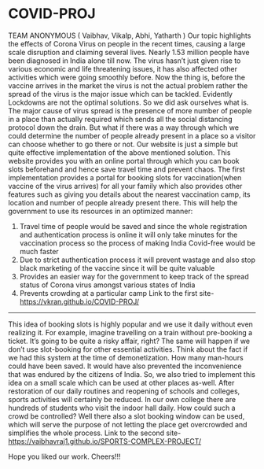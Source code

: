# COVID-PROJ
TEAM ANONYMOUS ( Vaibhav, Vikalp, Abhi, Yatharth )
Our topic highlights the effects of Corona Virus on people in the recent times, causing a large scale disruption and claiming several lives.
Nearly 1.53 million people have been diagnosed in India alone till now. The virus hasn’t just given rise to various economic and life threatening issues, it has also affected  other activities which were going smoothly before.
Now the thing is, before the vaccine arrives in the market the virus is not the actual problem rather the spread of the virus is the major issue which can be tackled. Evidently Lockdowns are not the optimal solutions. So we did ask ourselves what is. The major cause of virus spread is the presence of more number of people in a place than actually required which sends all the social distancing protocol down the drain. But what if there was a way through which we could determine the number of people already present in a place so a visitor can choose whether to go there or not. Our website is just a simple but quite effective implementation of the above mentioned solution. This website provides you with an online portal through which you can book slots beforehand and hence save travel time and prevent chaos.
The first implementation provides a portal for booking slots for vaccination(when vaccine of the virus arrives) for all your family which also provides other features such as giving you details about the nearest vaccination camp, its location and number of people already present there. This will help the government to use its resources in an optimized manner:
1)	Travel time of people would be saved and since the whole registration and authentication process is online it will only take minutes for the vaccination process so the process of making India Covid-free would be much faster
2)	Due to strict authentication process it will prevent wastage and also stop black marketing of the vaccine since it will be quite valuable
3)	Provides an easier way for the government to keep track of the spread status of Corona virus amongst various states of India 
4)	Prevents crowding at a particular camp
Link to the first site-    https://vkran.github.io/COVID-PROJ/
-------------------------------------------------------------------------------------------------------------------------------------
This idea of booking slots is highly popular and we use it daily without even realizing it. For example, imagine travelling on a train without pre-booking a ticket. It’s going to be quite a risky affair, right? The same will happen if we don’t use slot-booking for other essential activities.
Think about the fact if we had this system at the time of demonetization. How many man-hours could have been saved. It would have also prevented the inconvenience that was endured by the citizens of India.
So, we also tried to implement this idea on a small scale which can be used at other places as-well.
After restoration of our daily routines and reopening of schools and colleges, sports activities will certainly be reduced. In our own college there are hundreds of students who visit the indoor hall daily. How could such a crowd be controlled? Well there also a slot booking window can be used, which will serve the purpose of not letting the place get overcrowded and simplifies the whole process.
Link to the second site-  https://vaibhavraj1.github.io/SPORTS-COMPLEX-PROJECT/

Hope you liked our work. Cheers!!!